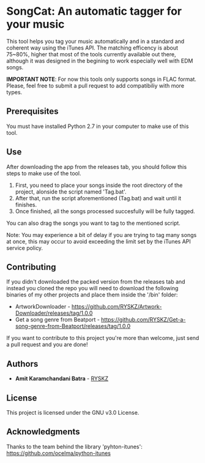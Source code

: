# SongCat: An automatic tagger for your music
This tool helps you tag your music automatically and in a standard and coherent way using the iTunes API. The matching efficency is about 75~80%, higher that most of the tools currently available out there, although it was designed in the begining to work especially well with EDM songs.

**IMPORTANT NOTE**: For now this tools only supports songs in FLAC format. Please, feel free to submit a pull request to add compatibiliy with more types.

## Prerequisites
You must have installed Python 2.7 in your computer to make use of this tool.

## Use
After downloading the app from the releases tab, you should follow this steps to make use of the tool.

1. First, you need to place your songs inside the root directory of the project, alonside the script named 'Tag.bat'.
2. After that, run the script aforementioned (Tag.bat) and wait until it finishes.
3. Once finished, all the songs processed succesfully will be fully tagged.

You can also drag the songs you want to tag to the mentioned script.

Note: You may experience a bit of delay if you are trying to tag many songs at once, this may occur to avoid exceeding the limit set by the iTunes API service policy.

## Contributing
If you didn't downloaded the packed version from the releases tab and instead you cloned the repo you will need to download the following binaries of my other projects and place them inside the '/bin' folder:
- ArtworkDownloader - https://github.com/RYSKZ/Artwork-Downloader/releases/tag/1.0.0
- Get a song genre from Beatport - https://github.com/RYSKZ/Get-a-song-genre-from-Beatport/releases/tag/1.0.0

If you want to contribute to this project you're more than welcome, just send a pull request and you are done!

## Authors

* **Amit Karamchandani Batra** - [RYSKZ](https://github.com/RYSKZ)

## License

This project is licensed under the GNU v3.0 License.

## Acknowledgments

Thanks to the team behind the library 'pyhton-itunes': https://github.com/ocelma/python-itunes
